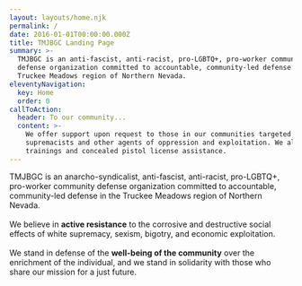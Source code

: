 ```yaml
---
layout: layouts/home.njk
permalink: /
date: 2016-01-01T00:00:00.000Z
title: TMJBGC Landing Page
summary: >-
  TMJBGC is an anti-fascist, anti-racist, pro-LGBTQ+, pro-worker community
  defense organization committed to accountable, community-led defense in the
  Truckee Meadows region of Northern Nevada.
eleventyNavigation:
  key: Home
  order: 0
callToAction:
  header: To our community...
  content: >-
    We offer support upon request to those in our communities targeted by white
    supremacists and other agents of oppression and exploitation. We also offer
    trainings and concealed pistol license assistance.
---
```


TMJBGC is an anarcho-syndicalist, anti-fascist, anti-racist, pro-LGBTQ+, pro-worker community defense organization committed to accountable, community-led defense in the Truckee Meadows region of Northern Nevada.<br /><br />We believe in **active resistance** to the corrosive and destructive social effects of white supremacy, sexism, bigotry, and economic exploitation.<br /><br />We stand in defense of the **well-being of the community** over the enrichment of the individual, and we stand in solidarity with those who share our mission for a just future.
